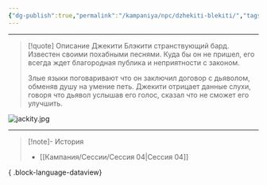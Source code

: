 ```yaml
---
{"dg-publish":true,"permalink":"/kampaniya/npc/dzhekiti-blekiti/","tags":["race/human","affinity/friendly","job/bard"],"created":"2025-01-08T06:30:47.565+03:00","updated":"2025-01-09T10:37:33.304+03:00"}
---
```



<hr></hr>

> [!quote] Описание
>Джекити Блэкити странствующий бард. Известен своими похабными песнями. Куда бы он не пришел, его всегда ждет благородная публика и неприятности с законом. 
>
>Злые языки поговаривают что он заключил договор с дьяволом, обменяв душу на умение петь. Джекити отрицает данные слухи, говоря что дьявол услышав его голос, сказал что не сможет его улучшить.

![jackity.jpg](/img/user/%D0%90%D1%81%D1%81%D0%B5%D1%82%D1%8B/NPC/jackity.jpg)


<hr></hr>

> [!note]- История
>  - [[Кампания/Сессии/Сессия 04\|Сессия 04]]
> 
{ .block-language-dataview}